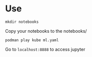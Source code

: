 # Use

`mkdir notebooks`

Copy your notebooks to the notebooks/

`podman play kube ml.yaml`

Go to `localhost:8888` to access jupyter
